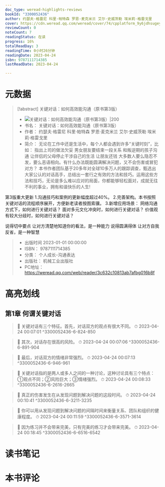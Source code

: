 ```yaml
---
doc_type: weread-highlights-reviews
bookId: "3300052436"
author: 约瑟夫·格雷尼 科里·帕特森 罗恩·麦克米兰 艾尔·史威茨勒 埃米莉·格雷戈里
cover: https://cdn.weread.qq.com/weread/cover/74/cpplatform_9y6jdhsugeyjpicxeoesos/t7_cpplatform_9y6jdhsugeyjpicxeoesos1678852866.jpg
reviewCount: 0
noteCount: 7
readingStatus: 在读
progress: 16%
totalReadDay: 3
readingTime: 0小时26分钟
readingDate: 2023-04-24
isbn: 9787111714385
lastReadDate: 2023-04-24

---
```

# 元数据
> [!abstract] 关键对话：如何高效能沟通（原书第3版）
> - ![ 关键对话：如何高效能沟通（原书第3版）|200](https://cdn.weread.qq.com/weread/cover/74/cpplatform_9y6jdhsugeyjpicxeoesos/t7_cpplatform_9y6jdhsugeyjpicxeoesos1678852866.jpg)
> - 书名： 关键对话：如何高效能沟通（原书第3版）
> - 作者： 约瑟夫·格雷尼 科里·帕特森 罗恩·麦克米兰 艾尔·史威茨勒 埃米莉·格雷戈里
> - 简介： 无论在工作中还是生活中，每个人都会遇到许多“关键时刻”，比如：
指出上司的做法欠妥
男女朋友要结束一段关系
和叛逆期的孩子沟通
让伴侣的父母停止干涉自己的生活
让朋友还钱
大多数人要么隐忍不发，要么恶语相向。有什么办法既能圆满解决问题，又不会伤害或冒犯对方？
本书作者团队基于20多年对全球10多万人的跟踪调查，甄选出大家公认的对话高手，总结出一套行之有效的方法和技巧。运用这些方法和技巧，无论是多么难以应对的局面，你都能够轻松面对，成就无往不利的事业，拥有和谐快乐的人生!

第3版重大更新
1.沟通技巧和案例的更新幅度超过40%。
2.完善架构。本书按照关键对话的流程顺序展开，方便新老读者按图索骥。
3.新增应用场景：
网络沟通方式下，如何进行关键对话？
面对多元文化冲突时，如何进行关键对话？
价值观有较大分歧时，如何进行关键对话？

说得切中要点
让对方清楚地知道你的看法，是一种能力
说得圆满得体
让对方自我反省，是一种智慧
> - 出版时间 2023-01-01 00:00:00
> - ISBN： 9787111714385
> - 分类： 个人成长-沟通表达
> - 出版社： 机械工业出版社
> - PC地址：https://weread.qq.com/web/reader/3c632c10813ab7afbg016b8f

# 高亮划线

## 第1章 何谓关键对话

> 📌 关键对话有三个特征。首先，对话双方的观点有很大不同。 
> ⏱ 2023-04-24 00:07:01 ^3300052436-6-824-850

> 📌 其次，对话存在很高的风险。 
> ⏱ 2023-04-24 00:07:06 ^3300052436-6-891-904

> 📌 最后，对话双方的情绪非常强烈。 
> ⏱ 2023-04-24 00:07:13 ^3300052436-6-946-961

> 📌 关键对话指的是两人或多人之间的一种讨论，这种讨论具有三个特点：①观点不同；②风险巨大；③情绪强烈。 
> ⏱ 2023-04-24 00:08:33 ^3300052436-6-2616-2665

> 📌 真正的伤害发生在从发现问题到解决问题的这段时间。 
> ⏱ 2023-04-24 00:10:41 ^3300052436-6-3211-3235

> 📌 你可以用从发现问题到解决问题的间隔时间来衡量关系、团队和组织的健康程度。 
> ⏱ 2023-04-24 00:11:59 ^3300052436-6-3571-3614

> 📌 因为练习并不会带来完美，只有完美的练习才会带来完美。 
> ⏱ 2023-04-24 00:18:45 ^3300052436-6-6516-6542

# 读书笔记

# 本书评论
